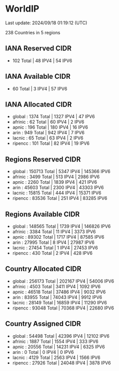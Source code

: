 # WorldIP

Last update: 2024/09/18 01:19:12 (UTC)

238 Countries in 5 regions

## IANA Reserved CIDR

- 102 Total | 48 IPV4 | 54 IPV6

## IANA Available CIDR

- 60 Total | 3 IPV4 | 57 IPV6

## IANA Allocated CIDR

- global : 1374 Total | 1327 IPV4 | 47 IPV6
- afrinic : 62 Total | 60 IPV4 | 2 IPV6
- apnic : 196 Total | 180 IPV4 | 16 IPV6
- arin : 949 Total | 942 IPV4 | 7 IPV6
- lacnic : 65 Total | 63 IPV4 | 2 IPV6
- ripencc : 101 Total | 82 IPV4 | 19 IPV6

## Regions Reserved CIDR

- global : 150713 Total | 5347 IPV4 | 145366 IPV6
- afrinic : 3499 Total | 513 IPV4 | 2986 IPV6
- apnic : 2260 Total | 1839 IPV4 | 421 IPV6
- arin : 45603 Total | 2300 IPV4 | 43303 IPV6
- lacnic : 15815 Total | 444 IPV4 | 15371 IPV6
- ripencc : 83536 Total | 251 IPV4 | 83285 IPV6

## Regions Available CIDR

- global : 148565 Total | 1739 IPV4 | 146826 IPV6
- afrinic : 3384 Total | 11 IPV4 | 3373 IPV6
- apnic : 89302 Total | 1717 IPV4 | 87585 IPV6
- arin : 27995 Total | 8 IPV4 | 27987 IPV6
- lacnic : 27454 Total | 1 IPV4 | 27453 IPV6
- ripencc : 430 Total | 2 IPV4 | 428 IPV6

## Country Allocated CIDR

- global : 256173 Total | 202167 IPV4 | 54006 IPV6
- afrinic : 4503 Total | 3411 IPV4 | 1092 IPV6
- apnic : 46518 Total | 37486 IPV4 | 9032 IPV6
- arin : 83955 Total | 74043 IPV4 | 9912 IPV6
- lacnic : 28149 Total | 16859 IPV4 | 11290 IPV6
- ripencc : 93048 Total | 70368 IPV4 | 22680 IPV6

## Country Assigned CIDR

- global : 54498 Total | 42396 IPV4 | 12102 IPV6
- afrinic : 1887 Total | 1554 IPV4 | 333 IPV6
- apnic : 20556 Total | 14231 IPV4 | 6325 IPV6
- arin : 0 Total | 0 IPV4 | 0 IPV6
- lacnic : 4129 Total | 2563 IPV4 | 1566 IPV6
- ripencc : 27926 Total | 24048 IPV4 | 3878 IPV6
